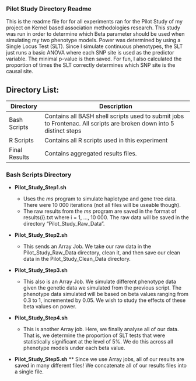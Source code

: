 ### Pilot Study Directory Readme
This is the readme file for for all experiments ran for the Pilot Study of my project on Kernel based association methodologies research. This study was run in order to determine which Beta parameter should be used when simulating my two phenotype models. Power was determined by using a Single Locus Test (SLT). Since I simulate continuous phenotypes, the SLT just runs a basic ANOVA where each SNP site is used as the predictor variable. The minimal p-value is then saved. For fun, I also calculated the proportion of times the SLT correctly determines which SNP site is the causal site.

## Directory List:

Directory | Description
--------- | ---------
Bash Scripts | Contains all BASH shell scripts used to submit jobs to Frontenac. All scripts are broken down into 5 distinct steps
R Scripts | Contains all R scripts used in this experiment
Final Results | Contains aggregated results files.


### Bash Scripts Directory

* __Pilot_Study_Step1.sh__
  * Uses the *ms* program to simulate haplotype and gene tree data. There were 10 000 iterations (not all files will be useable though).
  * The raw results from the _ms_ program are saved in the format of results{i}.txt where i = 1, …, 10 000. The raw data will be saved in the directory “Pilot_Study_Raw_Data”.


* __Pilot_Study_Step2.sh__
  * This sends an Array Job. We take our raw data in the Pilot_Study_Raw_Data directory, clean it, and then save our clean data in the Pilot_Study_Clean_Data directory.


* __Pilot_Study_Step3.sh__
  * This also is an Array Job. We simulate different phenotype data given the genetic data we simulated from the previous script. The phenotype data simulated will be based on beta values ranging from 0.3 to 1, incremented by 0.05. We wish to study the effects of these beta values on power.

* __Pilot_Study_Step4.sh__
  * This is another Array job. Here, we finally analyse all of our data. That is, we determine the proportion of SLT tests that were statistically significant at the level of 5%. We do this across all phenotype models under each beta value.

* __Pilot_Study_Step5.sh__
  ** Since we use Array jobs, all of our results are saved in many different files! We concatenate all of our results files into a single file. 


